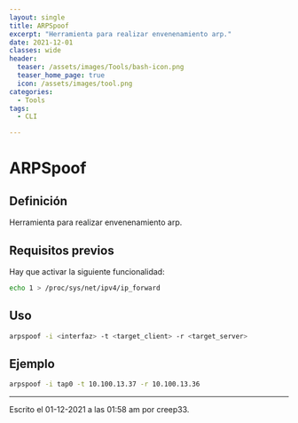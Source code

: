 ```yaml
---
layout: single
title: ARPSpoof
excerpt: "Herramienta para realizar envenenamiento arp."
date: 2021-12-01
classes: wide
header:
  teaser: /assets/images/Tools/bash-icon.png
  teaser_home_page: true
  icon: /assets/images/tool.png
categories:
  - Tools
tags:
  - CLI

---
```



# ARPSpoof

## Definición
Herramienta para realizar envenenamiento arp.

## Requisitos previos
Hay que activar la siguiente funcionalidad:
```bash
echo 1 > /proc/sys/net/ipv4/ip_forward  
```

## Uso
```bash
arpspoof -i <interfaz> -t <target_client> -r <target_server> 
```

## Ejemplo
```bash
arpspoof -i tap0 -t 10.100.13.37 -r 10.100.13.36
```


---

Escrito el 01-12-2021 a las 01:58 am por creep33.
